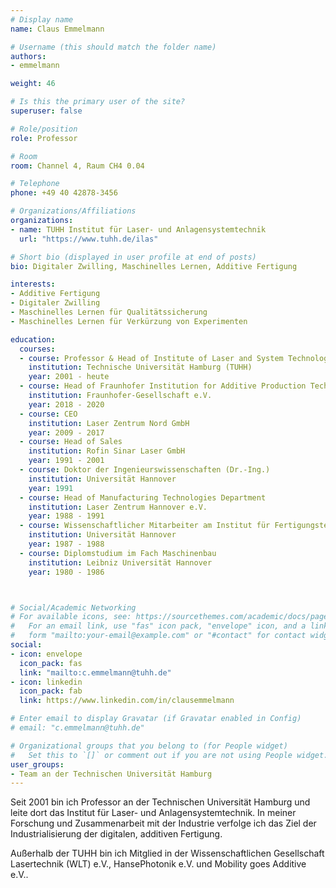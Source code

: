```yaml
---
# Display name
name: Claus Emmelmann

# Username (this should match the folder name)
authors:
- emmelmann

weight: 46

# Is this the primary user of the site?
superuser: false

# Role/position
role: Professor

# Room
room: Channel 4, Raum CH4 0.04

# Telephone
phone: +49 40 42878-3456

# Organizations/Affiliations
organizations:
- name: TUHH Institut für Laser- und Anlagensystemtechnik
  url: "https://www.tuhh.de/ilas"

# Short bio (displayed in user profile at end of posts)
bio: Digitaler Zwilling, Maschinelles Lernen, Additive Fertigung

interests:
- Additive Fertigung
- Digitaler Zwilling
- Maschinelles Lernen für Qualitätssicherung
- Maschinelles Lernen für Verkürzung von Experimenten

education:
  courses:
  - course: Professor & Head of Institute of Laser and System Technologies
    institution: Technische Universität Hamburg (TUHH)
    year: 2001 - heute
  - course: Head of Fraunhofer Institution for Additive Production Technologies IAPT
    institution: Fraunhofer-Gesellschaft e.V.
    year: 2018 - 2020
  - course: CEO
    institution: Laser Zentrum Nord GmbH
    year: 2009 - 2017
  - course: Head of Sales
    institution: Rofin Sinar Laser GmbH
    year: 1991 - 2001
  - course: Doktor der Ingenieurswissenschaften (Dr.-Ing.)
    institution: Universität Hannover
    year: 1991
  - course: Head of Manufacturing Technologies Department
    institution: Laser Zentrum Hannover e.V.
    year: 1988 - 1991
  - course: Wissenschaftlicher Mitarbeiter am Institut für Fertigungstechnik und Spanende Werkzeugmaschinen
    institution: Universität Hannover
    year: 1987 - 1988
  - course: Diplomstudium im Fach Maschinenbau
    institution: Leibniz Universität Hannover
    year: 1980 - 1986



# Social/Academic Networking
# For available icons, see: https://sourcethemes.com/academic/docs/page-builder/#icons
#   For an email link, use "fas" icon pack, "envelope" icon, and a link in the
#   form "mailto:your-email@example.com" or "#contact" for contact widget.
social:
- icon: envelope
  icon_pack: fas
  link: "mailto:c.emmelmann@tuhh.de"
- icon: linkedin
  icon_pack: fab
  link: https://www.linkedin.com/in/clausemmelmann

# Enter email to display Gravatar (if Gravatar enabled in Config)
# email: "c.emmelmann@tuhh.de"

# Organizational groups that you belong to (for People widget)
#   Set this to `[]` or comment out if you are not using People widget.
user_groups:
- Team an der Technischen Universität Hamburg
---
```


Seit 2001 bin ich Professor an der Technischen Universität Hamburg und leite dort das Institut für Laser- und Anlagensystemtechnik. In meiner Forschung und Zusammenarbeit mit der Industrie verfolge ich das Ziel der Industrialisierung der digitalen, additiven Fertigung.

Außerhalb der TUHH bin ich Mitglied in der Wissenschaftlichen Gesellschaft Lasertechnik (WLT) e.V., HansePhotonik e.V. und Mobility goes Additive e.V..

